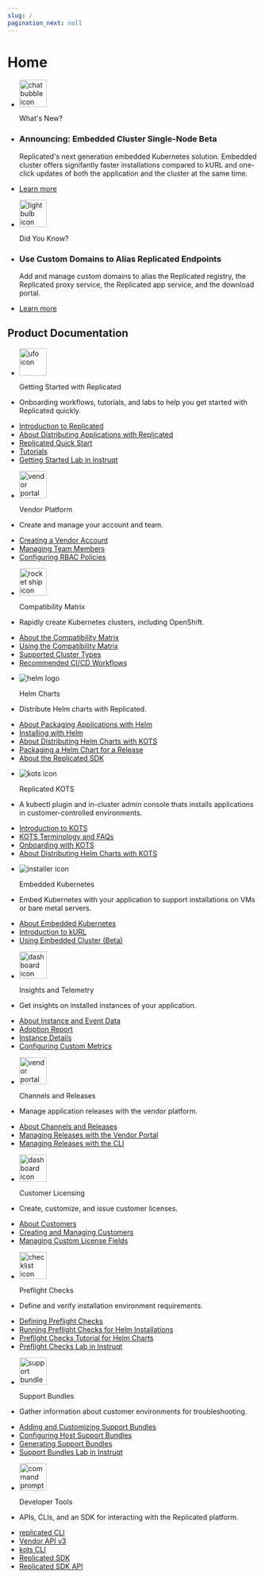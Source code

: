 ```yaml
---
slug: /
pagination_next: null
---
```


# Home

<section class="tile__container">
 <ul id="whats-new">
    <li class="tile__header">
        <img src="/images/icons/chat_bubble.png" alt="chat bubble icon" width="55px" height="55px"></img>
        <p>What's New?</p>
    </li>
    <li class="whats-new__body">
        <h3>Announcing: Embedded Cluster Single-Node Beta</h3>
        <p>Replicated's next generation embedded Kubernetes solution. Embedded cluster offers signifantly faster installations compared to kURL and one-click updates of both the application and the cluster at the same time.</p>
    </li>
    <li class="whats-new__link">
      <a href="/vendor/embedded-overview">Learn more</a>
    </li>
  </ul>
  <ul id="did-you-know">
    <li class="tile__header">
        <img src="/images/icons/lightbulb.png" alt="lightbulb icon" width="55px" height="55px"></img>
        <p>Did You Know?</p>
    </li>
    <li class="did-you-know__body">
        <h3>Use Custom Domains to Alias Replicated Endpoints</h3>
        <p>Add and manage custom domains to alias the Replicated registry, the Replicated proxy service, the Replicated app service, and the download portal.</p>
    </li>
    <li class="did-you-know__link">
      <a href="/vendor/custom-domains">Learn more</a>
    </li>
  </ul>
</section>

## Product Documentation

<section class="tile__container">
<ul>
    <li class="tile__header">
        <img src="images/icons/alien_vault.png" alt="ufo icon" width="55px" height="55px"></img>
        <p>Getting Started with Replicated</p>
    </li>
    <li>
        <p>Onboarding workflows, tutorials, and labs to help you get started with Replicated quickly.</p>
    </li>
    <li>
      <a href="intro-replicated">Introduction to Replicated</a>
    </li>
    <li>
      <a href="/vendor/distributing-overview">About Distributing Applications with Replicated</a>
    </li>
    <li>
      <a href="/vendor/replicated-onboarding">Replicated Quick Start</a>
    </li>
    <li>
      <a href="/vendor/tutorial-kots-helm-setup">Tutorials</a>
    </li>
    <li>
      <a href="https://play.instruqt.com/embed/replicated/tracks/distributing-with-replicated?token=em_VHOEfNnBgU3auAnN">Getting Started Lab in Instruqt</a>
    </li>
  </ul>
</section>
<section class="tile__container">
<ul>
    <li class="tile__header">
        <img src="images/icons/vendor_portal_1.png" alt="vendor portal icon" width="55px" height="55px"></img>
        <p>Vendor Platform</p>
    </li>
    <li>
        <p>Create and manage your account and team.</p>
    </li>
    <li>
      <a href="/vendor/vendor-portal-creating-account">Creating a Vendor Account</a>
    </li>
    <li>
      <a href="/vendor/team-management#invite-members">Managing Team Members</a>
    </li>
    <li>
      <a href="/vendor/team-management-rbac-configuring">Configuring RBAC Policies</a>
    </li>
  </ul>
  <ul>
    <li class="tile__header">
        <img src="images/icons/release.png" alt="rocket ship icon" width="55px" height="55px"></img>
        <p>Compatibility Matrix</p>
    </li>
    <li>
        <p>Rapidly create Kubernetes clusters, including OpenShift.</p>
    </li>
    <li>
      <a href="/vendor/testing-about">About the Compatibility Matrix</a>
    </li>
    <li>
      <a href="/vendor/testing-how-to">Using the Compatibility Matrix</a>
    </li>
    <li>
      <a href="/vendor/testing-supported-clusters">Supported Cluster Types</a>
    </li>
    <li>
      <a href="/vendor/ci-workflows">Recommended CI/CD Workflows</a>
    </li>
  </ul>
  </section>
<section class="tile__container">
  <ul class="tile">
    <li class="tile__header">
        <img src="images/icons/helm-logo.png" alt="helm logo" id="tile__header__blue"></img>
        <p>Helm Charts</p>
    </li>
    <li>
        <p>Distribute Helm charts with Replicated.</p>
    </li>
    <li>
      <a href="/vendor/distributing-overview#about-packaging-applications">About Packaging Applications with Helm</a>
    </li>
    <li>
      <a href="/vendor/install-with-helm">Installing with Helm</a>
    </li>
    <li>
      <a href="/vendor/helm-native-about">About Distributing Helm Charts with KOTS</a>
    </li>
    <li>
      <a href="/vendor/helm-install-release">Packaging a Helm Chart for a Release</a>
    </li>
    <li>
      <a href="/vendor/replicated-sdk-overview">About the Replicated SDK</a>
    </li>
  </ul>
    </section>
<section class="tile__container">
  <ul class="tile">
    <li class="tile__header">
        <img src="images/icons/admin.png" alt="kots icon"></img>
        <p>Replicated KOTS</p>
    </li>
    <li>
        <p>A kubectl plugin and in-cluster admin console thats installs applications in customer-controlled environments.</p>
    </li>
    <li>
      <a href="intro-kots">Introduction to KOTS</a>
    </li>
    <li>
      <a href="/vendor/kots-faq">KOTS Terminology and FAQs</a>
    </li>
    <li>
      <a href="/vendor/distributing-workflow">Onboarding with KOTS</a>
    </li>
    <li>
      <a href="/vendor/helm-native-about">About Distributing Helm Charts with KOTS</a>
    </li>
  </ul>
  <ul class="tile">
    <li class="tile__header">
        <img src="images/icons/k8s_installer.png" alt="installer icon"></img>
        <p>Embedded Kubernetes</p>
    </li>
    <li>
        <p>Embed Kubernetes with your application to support installations on VMs or bare metal servers.</p>
    </li>
    <li>
      <a href="/vendor/embedded-kubernetes-overview">About Embedded Kubernetes</a>
    </li>
    <li>
      <a href="/vendor/kurl-about">Introduction to kURL</a>
    </li>
    <li>
      <a href="/vendor/embedded-overview">Using Embedded Cluster (Beta)</a>
    </li>
  </ul>
</section>
<section class="tile__container">
  <ul class="tile">
    <li class="tile__header">
        <img src="images/icons/dashboard_1.png" alt="dashboard icon" width="55px" height="55px"></img>
        <p>Insights and Telemetry</p>
    </li>
    <li>
        <p>Get insights on installed instances of your application.</p>
    </li>
    <li>
      <a href="/vendor/instance-insights-event-data">About Instance and Event Data</a>
    </li>
    <li>
      <a href="/vendor/customer-adoption">Adoption Report</a>
    </li>
    <li>
      <a href="/vendor/instance-insights-details">Instance Details</a>
    </li>
    <li>
      <a href="/vendor/custom-metrics-about">Configuring Custom Metrics</a>
    </li>
  </ul>
  <ul class="tile">
    <li class="tile__header">
        <img src="images/icons/vendor_portal_2.png" alt="vendor portal icon" width="55px" height="55px"></img>
        <p>Channels and Releases</p>
    </li>
    <li>
        <p>Manage application releases with the vendor platform.</p>
    </li>
    <li>
      <a href="/vendor/releases-about">About Channels and Releases</a>
    </li>
    <li>
      <a href="/vendor/releases-creating-releases">Managing Releases with the Vendor Portal</a>
    </li>
    <li>
      <a href="/vendor/releases-creating-cli">Managing Releases with the CLI</a>
    </li>
  </ul>
  <ul class="tile">
    <li class="tile__header">
        <img src="images/icons/licensing.png" alt="dashboard icon" width="55px" height="55px"></img>
        <p>Customer Licensing</p>
    </li>
    <li>
        <p>Create, customize, and issue customer licenses.</p>
    </li>
    <li>
      <a href="/vendor/licenses-about">About Customers</a>
    </li>
    <li>
      <a href="/vendor/releases-creating-customer">Creating and Managing Customers</a>
    </li>
    <li>
      <a href="/vendor/licenses-adding-custom-fields">Managing Custom License Fields</a>
    </li>
  </ul>
</section>
<section class="tile__container">
  <ul class="tile">
    <li class="tile__header">
        <img src="images/icons/checklist.png" alt="checklist icon" width="55px" height="55px"></img>
        <p>Preflight Checks</p>
    </li>
    <li>
        <p>Define and verify installation environment requirements.</p>
    </li>
    <li>
      <a href="/vendor/preflight-defining">Defining Preflight Checks</a>
    </li>
    <li>
      <a href="/vendor/preflight-running">Running Preflight Checks for Helm Installations</a>
    </li>
    <li>
      <a href="/vendor/tutorial-preflight-helm-setup">Preflight Checks Tutorial for Helm Charts</a>
    </li>
    <li>
      <a href="https://play.instruqt.com/embed/replicated/tracks/avoiding-installation-pitfalls?token=em_gJjtIzzTTtdd5RFG">Preflight Checks Lab in Instruqt</a>
    </li>
  </ul>
  <ul class="tile">
    <li class="tile__header">
        <img src="images/icons/support_bundle.png" alt="support bundle icon" width="55px" height="55px"></img>
        <p>Support Bundles</p>
    </li>
    <li>
        <p>Gather information about customer environments for troubleshooting.</p>
    </li>
    <li>
      <a href="vendor/support-bundle-customizing">Adding and Customizing Support Bundles</a>
    </li>
    <li>
      <a href="/vendor/support-host-support-bundles">Configuring Host Support Bundles</a>
    </li>
    <li>
      <a href="/vendor/support-bundle-generating">Generating Support Bundles</a>
    </li>
    <li>
      <a href="https://play.instruqt.com/embed/replicated/tracks/closing-information-gap?token=em_MO2XXCz3bAgwtEca">Support Bundles Lab in Instruqt</a>
    </li>
  </ul>
</section>
<section class="tile__container">
  <ul class="tile">
    <li class="tile__header">
        <img src="images/icons/tools.png" alt="command prompt icon" width="55px" height="55px"></img>
        <p>Developer Tools</p>
    </li>
    <li>
        <p>APIs, CLIs, and an SDK for interacting with the Replicated platform.</p>
    </li>
    <li>
      <a href="/reference/replicated-cli-installing">replicated CLI</a>
    </li>
    <li>
      <a href="/reference/vendor-api-using">Vendor API v3</a>
    </li>
    <li>
      <a href="/reference/kots-cli-getting-started">kots CLI</a>
    </li>
    <li>
      <a href="/vendor/replicated-sdk-overview">Replicated SDK</a>
    </li>
    <li>
      <a href="/reference/replicated-sdk-apis">Replicated SDK API</a>
    </li>
  </ul>
</section>